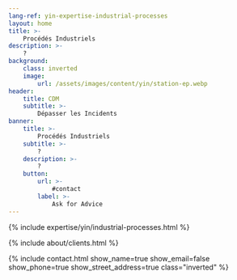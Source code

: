 ```yaml
---
lang-ref: yin-expertise-industrial-processes
layout: home
title: >-
    Procédés Industriels
description: >-
    ?
background:
    class: inverted
    image:
        url: /assets/images/content/yin/station-ep.webp
header:
    title: CDM
    subtitle: >-
        Dépasser les Incidents
banner:
    title: >-
        Procédés Industriels
    subtitle: >-
        ?
    description: >-
        ?
    button:
        url: >-
            #contact
        label: >-
            Ask for Advice
---
```


{% include expertise/yin/industrial-processes.html %}

{% include about/clients.html %}

{% include contact.html show_name=true show_email=false show_phone=true show_street_address=true class="inverted" %}

